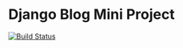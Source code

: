 # Django Blog Mini Project

[![Build Status](https://travis-ci.org/sarahloh/django-blog.svg?branch=master)](https://travis-ci.org/sarahloh/django-blog)